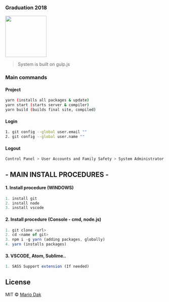 ### Graduation 2018

<img src="https://loige.co/content/images/2015/10/gulp-is-the-streaming-web-build-system.png" height="130"/>

> System is built on gulp.js

### Main commands


#### Project
```sh
yarn (installs all packages & update)
yarn start (starts server & compiler)
yarn build (builds final site, compiled)
```
#### Login
```sh
1. git config --global user.email ""
2. git config --global user.name ""
```
#### Logout
```sh
Control Panel > User Accounts and Family Safety > System Administrator 
```

## - MAIN INSTALL PROCEDURES -
#### 1. Install procedure (WINDOWS)
```js
1. install git
2. install node
3. install vscode
```
#### 2. Install procedure (Console - cmd, node.js)
```js
1. git clone <url>
2. cd <name of git>
3. npm i -g yarn (adding packages, globally)
4. yarn (installs packages)
```
#### 3. VSCODE, Atom, Sublime..
```js
1. SASS Support extension (If needed)
```



## License

MIT © [Mario Dak](https://github.com/mariodak)
